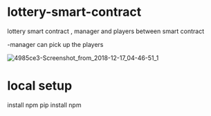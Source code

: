 # lottery-smart-contract
lottery smart contract ,  manager and players between smart contract 

-manager can pick up the players 


![4985ce3-Screenshot_from_2018-12-17_04-46-51_1](https://user-images.githubusercontent.com/85208662/178469844-fb2f4591-587e-4bf0-ab1c-1ca6198afb08.png)

# local setup 

install npm 
pip install npm 
